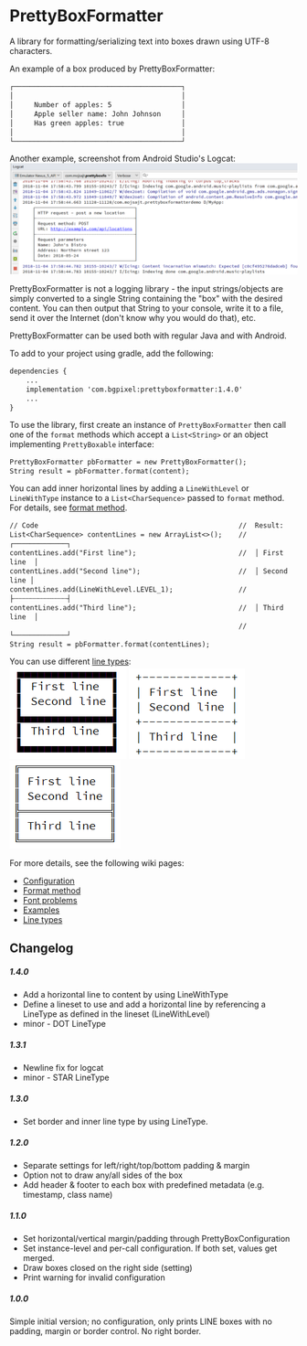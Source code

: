 # PrettyBoxFormatter

A library for formatting/serializing text into boxes drawn using UTF-8 characters.

An example of a box produced by PrettyBoxFormatter:

```
┌─────────────────────────────────────────┐
│                                         │
│     Number of apples: 5                 │
│     Apple seller name: John Johnson     │
│     Has green apples: true              │
│                                         │
└─────────────────────────────────────────┘
```

Another example, screenshot from Android Studio's Logcat:  
<img src="https://github.com/knezmilos13/prettyboxformatter/blob/master/doc/readme_demo_logcat.png">

PrettyBoxFormatter is not a logging library - the input strings/objects are simply converted to a
single String containing the "box" with the desired content. You can then output that String to your
console, write it to a file, send it over the Internet (don't know why you would do that), etc.

PrettyBoxFormatter can be used both with regular Java and with Android.

To add to your project using gradle, add the following:

    dependencies {
        ...
        implementation 'com.bgpixel:prettyboxformatter:1.4.0'
        ...
    }

To use the library, first create an instance of `PrettyBoxFormatter` then call one of the 
`format` methods which accept a `List<String>` or an object implementing `PrettyBoxable` 
interface:

```
PrettyBoxFormatter pbFormatter = new PrettyBoxFormatter();
String result = pbFormatter.format(content);
```

You can add inner horizontal lines by adding a `LineWithLevel` or `LineWithType` instance to a 
`List<CharSequence>` passed to `format` method. For details, see 
[format method](https://github.com/knezmilos13/prettyboxformatter/wiki/Format-method).  

```
// Code                                                 //  Result:
List<CharSequence> contentLines = new ArrayList<>();    //  ┌─────────────┐
contentLines.add("First line");                         //  │ First line  │
contentLines.add("Second line");                        //  │ Second line │
contentLines.add(LineWithLevel.LEVEL_1);                //  ├┄┄┄┄┄┄┄┄┄┄┄┄┄┤
contentLines.add("Third line");                         //  │ Third line  │
                                                        //  └─────────────┘  
String result = pbFormatter.format(contentLines);
```


You can use different [line types](https://github.com/knezmilos13/prettyboxformatter/wiki/Line-types):  
<img src="https://github.com/knezmilos13/prettyboxformatter/blob/master/doc/readme_demo_box_1.png">
<img src="https://github.com/knezmilos13/prettyboxformatter/blob/master/doc/readme_demo_box_2.png">
<img src="https://github.com/knezmilos13/prettyboxformatter/blob/master/doc/readme_demo_box_3.png">


For more details, see the following wiki pages:  
* [Configuration](https://github.com/knezmilos13/prettyboxformatter/wiki/Configuration)
* [Format method](https://github.com/knezmilos13/prettyboxformatter/wiki/Format-method)  
* [Font problems](https://github.com/knezmilos13/prettyboxformatter/wiki/Font-problems)  
* [Examples](https://github.com/knezmilos13/prettyboxformatter/wiki/Examples)  
* [Line types](https://github.com/knezmilos13/prettyboxformatter/wiki/Line-types)


## Changelog

##### 1.4.0
* Add a horizontal line to content by using LineWithType
* Define a lineset to use and add a horizontal line by referencing a LineType as defined in the 
lineset (LineWithLevel)
* minor - DOT LineType

##### 1.3.1
* Newline fix for logcat
* minor - STAR LineType

##### 1.3.0
* Set border and inner line type by using LineType.

##### 1.2.0
* Separate settings for left/right/top/bottom padding & margin
* Option not to draw any/all sides of the box
* Add header & footer to each box with predefined metadata (e.g. timestamp, class name)

##### 1.1.0 
* Set horizontal/vertical margin/padding through PrettyBoxConfiguration
* Set instance-level and per-call configuration. If both set, values get merged.
* Draw boxes closed on the right side (setting)
* Print warning for invalid configuration

##### 1.0.0
Simple initial version; no configuration, only prints LINE boxes with no padding, margin or 
border control. No right border.